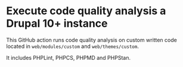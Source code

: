 # Execute code quality analysis a Drupal 10+ instance

This GitHub action runs code quality analysis on custom written code located in `web/modules/custom` and `web/themes/custom`.

It includes PHPLint, PHPCS, PHPMD and PHPStan.
